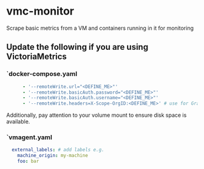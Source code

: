 # vmc-monitor
Scrape basic metrics from a VM and containers running in it for monitoring

## Update the following if you are using VictoriaMetrics

### `docker-compose.yaml
```yaml
      - '--remoteWrite.url="<DEFINE_ME>"'
      - '--remoteWrite.basicAuth.password="<DEFINE_ME>"'
      - '--remoteWrite.basicAuth.username="<DEFINE_ME>"'
      - '--remoteWrite.headers=X-Scope-OrgID:<DEFINE_ME>' # use for Grafana Mimir
```

Additionally, pay attention to your volume mount to ensure disk space is available.

### `vmagent.yaml
```yaml
  external_labels: # add labels e.g.
    machine_origin: my-machine
    foo: bar
```
